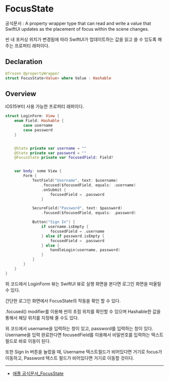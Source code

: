 # FocusState
공식문서 :
     A property wrapper type that can read and write a value that SwiftUI updates as the placement of focus within the scene changes.

씬 내 포커싱 위치가 변경됨에 따라 SwiftUI가 업데이트하는 값을 읽고 쓸 수 있도록 해주는 프로퍼티 래퍼이다.

## Declaration
```swift
@frozen @propertyWrapper
struct FocusState<Value> where Value : Hashable
```

## Overview
iOS15부터 사용 가능한 프로퍼티 래퍼이다.
```swift
struct LoginForm: View {
    enum Field: Hashable {
        case username
        case password
    }


    @State private var username = ""
    @State private var password = ""
    @FocusState private var focusedField: Field?


    var body: some View {
        Form {
            TextField("Username", text: $username)
                .focused($focusedField, equals: .username)
                .onSubmit {
                    focusedField = .password
                }

            SecureField("Password", text: $password)
                .focused($focusedField, equals: .password)

            Button("Sign In") {
                if username.isEmpty {
                    focusedField = .username
                } else if password.isEmpty {
                    focusedField = .password
                } else {
                    handleLogin(username, password)
                }
            }
        }
    }
}
```
위 코드에서 LoginForm 뷰는 SwiftUI 뷰로 실행 화면을 본다면 로그인 화면을 떠올릴 수 있다.

간단한 로그인 화면에서 FocusState의 작동을 확인 할 수 있다. 

.focused() modifier를 이용해 씬의 초점 위치를 확인할 수 있으며 Hashable한 값을 통해서 해당 위치를 지정해 줄 수도 있다.

위 코드에서 username을 입력하는 창이 있고, password를 입력하는 창이 있다. Username을 입력 완료한다면 focusedField를 이용해서 비밀번호를 입력하는 텍스트필드로 바로 이동이 된다.

또한 Sign In 버튼을 눌렀을 때, Username 텍스트필드가 비어있다면 거기로 focus가 이동하고, Password 텍스트 필드가 비어있다면 거기로 이동할 것이다.

***
- [애플 공식문서_FocusState](https://developer.apple.com/documentation/swiftUI/focusstate) 
